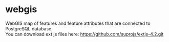 # webgis
WebGIS map of features and feature attributes that are connected to PostgreSQL database.  <br>
You can download ext js files here: https://github.com/suprojs/extjs-4.2.git
